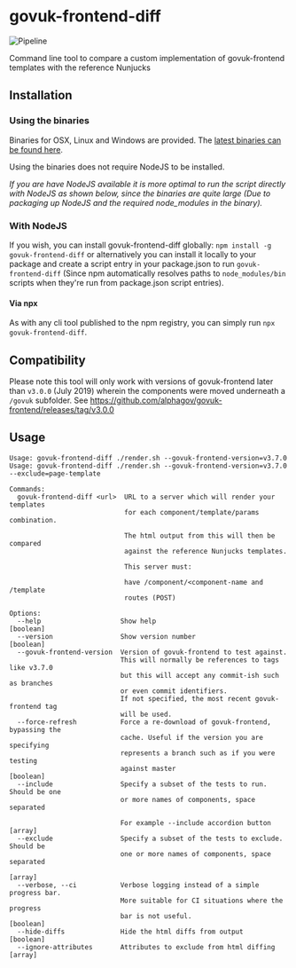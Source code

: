 # govuk-frontend-diff

![Pipeline](https://github.com/surevine/govuk-frontend-diff/workflows/Pipeline/badge.svg)

Command line tool to compare a custom implementation of govuk-frontend templates with the reference Nunjucks

## Installation

### Using the binaries

Binaries for OSX, Linux and Windows are provided. The [latest binaries can be found here](https://github.com/surevine/govuk-frontend-diff/releases/latest).

Using the binaries does not require NodeJS to be installed.

_If you are have NodeJS available it is more optimal to run the script directly with NodeJS as shown below, since the binaries are quite large (Due to packaging up NodeJS and the required node_modules in the binary)._

### With NodeJS

If you wish, you can install govuk-frontend-diff globally: `npm install -g govuk-frontend-diff` or alternatively you can install it locally to your package and create a script entry in your package.json to run `govuk-frontend-diff` (Since npm automatically resolves paths to `node_modules/bin` scripts when they're run from package.json script entries).

#### Via npx

As with any cli tool published to the npm registry, you can simply run `npx govuk-frontend-diff`.

## Compatibility

Please note this tool will only work with versions of govuk-frontend later than `v3.0.0` (July 2019) wherein the components were moved underneath a `/govuk` subfolder. See https://github.com/alphagov/govuk-frontend/releases/tag/v3.0.0

## Usage

```
Usage: govuk-frontend-diff ./render.sh --govuk-frontend-version=v3.7.0
Usage: govuk-frontend-diff ./render.sh --govuk-frontend-version=v3.7.0
--exclude=page-template

Commands:
  govuk-frontend-diff <url>  URL to a server which will render your templates
                             for each component/template/params combination.

                             The html output from this will then be compared
                             against the reference Nunjucks templates.

                             This server must:

                             have /component/<component-name and /template
                             routes (POST)

Options:
  --help                    Show help                                  [boolean]
  --version                 Show version number                        [boolean]
  --govuk-frontend-version  Version of govuk-frontend to test against.
                            This will normally be references to tags like v3.7.0
                            but this will accept any commit-ish such as branches
                            or even commit identifiers.
                            If not specified, the most recent govuk-frontend tag
                            will be used.
  --force-refresh           Force a re-download of govuk-frontend, bypassing the
                            cache. Useful if the version you are specifying
                            represents a branch such as if you were testing
                            against master                             [boolean]
  --include                 Specify a subset of the tests to run. Should be one
                            or more names of components, space separated

                            For example --include accordion button       [array]
  --exclude                 Specify a subset of the tests to exclude. Should be
                            one or more names of components, space separated
                                                                         [array]
  --verbose, --ci           Verbose logging instead of a simple progress bar.
                            More suitable for CI situations where the progress
                            bar is not useful.                         [boolean]
  --hide-diffs              Hide the html diffs from output            [boolean]
  --ignore-attributes       Attributes to exclude from html diffing      [array]
```
